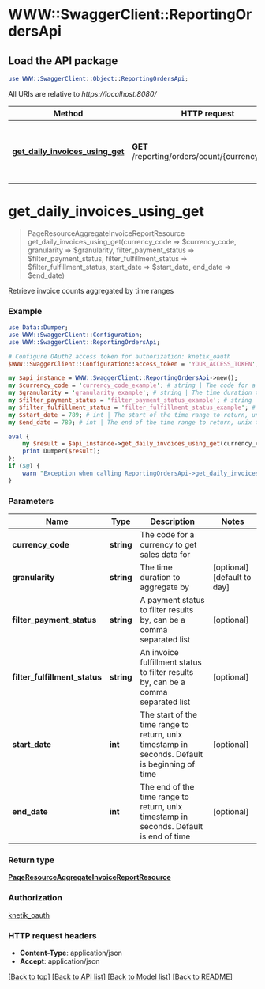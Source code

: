 # WWW::SwaggerClient::ReportingOrdersApi

## Load the API package
```perl
use WWW::SwaggerClient::Object::ReportingOrdersApi;
```

All URIs are relative to *https://localhost:8080/*

Method | HTTP request | Description
------------- | ------------- | -------------
[**get_daily_invoices_using_get**](ReportingOrdersApi.md#get_daily_invoices_using_get) | **GET** /reporting/orders/count/{currency_code} | Retrieve invoice counts aggregated by time ranges


# **get_daily_invoices_using_get**
> PageResourceAggregateInvoiceReportResource get_daily_invoices_using_get(currency_code => $currency_code, granularity => $granularity, filter_payment_status => $filter_payment_status, filter_fulfillment_status => $filter_fulfillment_status, start_date => $start_date, end_date => $end_date)

Retrieve invoice counts aggregated by time ranges

### Example 
```perl
use Data::Dumper;
use WWW::SwaggerClient::Configuration;
use WWW::SwaggerClient::ReportingOrdersApi;

# Configure OAuth2 access token for authorization: knetik_oauth
$WWW::SwaggerClient::Configuration::access_token = 'YOUR_ACCESS_TOKEN';

my $api_instance = WWW::SwaggerClient::ReportingOrdersApi->new();
my $currency_code = 'currency_code_example'; # string | The code for a currency to get sales data for
my $granularity = 'granularity_example'; # string | The time duration to aggregate by
my $filter_payment_status = 'filter_payment_status_example'; # string | A payment status to filter results by, can be a comma separated list
my $filter_fulfillment_status = 'filter_fulfillment_status_example'; # string | An invoice fulfillment status to filter results by, can be a comma separated list
my $start_date = 789; # int | The start of the time range to return, unix timestamp in seconds. Default is beginning of time
my $end_date = 789; # int | The end of the time range to return, unix timestamp in seconds. Default is end of time

eval { 
    my $result = $api_instance->get_daily_invoices_using_get(currency_code => $currency_code, granularity => $granularity, filter_payment_status => $filter_payment_status, filter_fulfillment_status => $filter_fulfillment_status, start_date => $start_date, end_date => $end_date);
    print Dumper($result);
};
if ($@) {
    warn "Exception when calling ReportingOrdersApi->get_daily_invoices_using_get: $@\n";
}
```

### Parameters

Name | Type | Description  | Notes
------------- | ------------- | ------------- | -------------
 **currency_code** | **string**| The code for a currency to get sales data for | 
 **granularity** | **string**| The time duration to aggregate by | [optional] [default to day]
 **filter_payment_status** | **string**| A payment status to filter results by, can be a comma separated list | [optional] 
 **filter_fulfillment_status** | **string**| An invoice fulfillment status to filter results by, can be a comma separated list | [optional] 
 **start_date** | **int**| The start of the time range to return, unix timestamp in seconds. Default is beginning of time | [optional] 
 **end_date** | **int**| The end of the time range to return, unix timestamp in seconds. Default is end of time | [optional] 

### Return type

[**PageResourceAggregateInvoiceReportResource**](PageResourceAggregateInvoiceReportResource.md)

### Authorization

[knetik_oauth](../README.md#knetik_oauth)

### HTTP request headers

 - **Content-Type**: application/json
 - **Accept**: application/json

[[Back to top]](#) [[Back to API list]](../README.md#documentation-for-api-endpoints) [[Back to Model list]](../README.md#documentation-for-models) [[Back to README]](../README.md)

